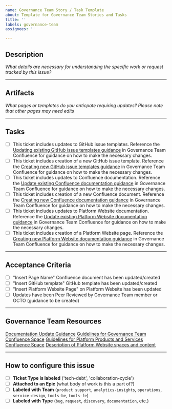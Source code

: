 ```yaml
---
name: Governance Team Story / Task Template
about: Template for Governance Team Stories and Tasks
title: ''
labels: governance-team
assignees: ''

---
```


## Description
_What details are necessary for understanding the specific work or request tracked by this issue?_

---

## Artifacts
_What pages or templates do you anticpate requiring updates?_
_Please note that other pages may need edits_

---
## Tasks
- [ ] This ticket includes updates to GitHub issue templates. Reference the [Updating existing GitHub issue templates guidance](https://vfs.atlassian.net/wiki/spaces/PPST/pages/2047868956/WIP+Documentation+Update+Guidance#1.-Updating-existing-GitHub-issue-templates) in Governance Team Confluence for guidance on how to make the necessary changes.
- [ ] This ticket includes creation of a new GitHub issue template. Reference the [Creating new GitHub issue templates guidance](https://vfs.atlassian.net/wiki/spaces/PPST/pages/2047868956/WIP+Documentation+Update+Guidance#2.-Creating-new-GitHub-issue-templates) in Governance Team Confluence for guidance on how to make the necessary changes.
- [ ] This ticket includes updates to Confluence documentation. Reference the [Update existing Confluence documentation guidance](https://vfs.atlassian.net/wiki/spaces/PPST/pages/2047868956/WIP+Documentation+Update+Guidance#3.-Updating-existing-Confluence-documentation) in Governance Team Confluence for guidance on how to make the necessary changes.
- [ ] This ticket includes creation of a new Confluence document. Reference the [Creating new Confluence documentation guidance](https://vfs.atlassian.net/wiki/spaces/PPST/pages/2047868956/WIP+Documentation+Update+Guidance#4.-Creating-new-Confluence-documentation) in Governance Team Confluence for guidance on how to make the necessary changes.
- [ ] This ticket includes updates to Platform Website documentation. Reference the [Update existing Platform Website documentation guidance](https://vfs.atlassian.net/wiki/spaces/PPST/pages/2047868956/WIP+Documentation+Update+Guidance#5.-Updating-existing-Platform-Website-documentation) in Governance Team Confluence for guidance on how to make the necessary changes.
- [ ] This ticket includes creation of a Platform Website page. Reference the [Creating new Platform Website documentation guidance](https://vfs.atlassian.net/wiki/spaces/PPST/pages/2047868956/WIP+Documentation+Update+Guidance#6.-Creating-new-Platform-Website-documentation) in Governance Team Confluence for guidance on how to make the necessary changes.

---

## Acceptance Criteria
- [ ] "Insert Page Name" Confluence document has been updated/created
- [ ] "Insert GitHub template" GitHub template has been updated/created
- [ ] "Insert Platform Website Page" on Platform Website has been updated
- [ ] Updates have been Peer Reviewed by Governance Team member or OCTO (guidance to be created)

---

## Governance Team Resources
[Documentation Update Guidance](https://vfs.atlassian.net/wiki/spaces/PPST/pages/2047868956/WIP+Documentation+Update+Guidance)
[Guidelines for Governance Team Confluence Space](https://vfs.atlassian.net/wiki/spaces/AP/pages/1127219219/Guidelines+for+Team+spaces)
[Guidelines for Platform Products and Services Confluence Space](https://vfs.atlassian.net/wiki/spaces/AP/pages/1321140361/Guidelines+for+Platform+Products+and+Services+space)
[Description of Platform Website spaces and content](https://vfs.atlassian.net/wiki/spaces/AP/pages/1241579796/Organization)

---
## How to configure this issue
- [ ] **Ticket Type is labeled** ('tech-debt', 'collaboration-cycle')
- [ ] **Attached to an Epic** (what body of work is this a part of?)
- [ ] **Labeled with Team** (`product support`, `analytics-insights`, `operations`, `service-design`, `tools-be`, `tools-fe`)
- [ ] **Labeled with Type** (`bug`, `request`, `discovery`, `documentation`, etc.)

